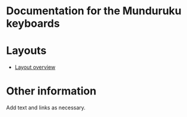 # Documentation for the Munduruku keyboards


# Layouts

-   [Layout overview](layout.html)

# Other information

Add text and links as necessary.
